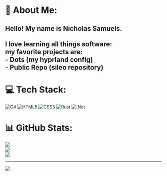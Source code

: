 # 💫 About Me:
## Hello! My name is Nicholas Samuels.<br><br>I love learning all things software:<br>my favorite projects are:<br>- Dots (my hyprland config)<br>- Public Repo (sileo repository)


# 💻 Tech Stack:
![C#](https://img.shields.io/badge/c%23-%23239120.svg?style=for-the-badge&logo=c-sharp&logoColor=white) ![HTML5](https://img.shields.io/badge/html5-%23E34F26.svg?style=for-the-badge&logo=html5&logoColor=white) ![CSS3](https://img.shields.io/badge/css3-%231572B6.svg?style=for-the-badge&logo=css3&logoColor=white) ![Rust](https://img.shields.io/badge/rust-%23000000.svg?style=for-the-badge&logo=rust&logoColor=white) ![.Net](https://img.shields.io/badge/.NET-5C2D91?style=for-the-badge&logo=.net&logoColor=white)
# 📊 GitHub Stats:
![](https://github-readme-stats.vercel.app/api?username=phant80m&theme=material-palenight&hide_border=true&include_all_commits=true&count_private=false)<br/>
![](https://github-readme-streak-stats.herokuapp.com/?user=phant80m&theme=material-palenight&hide_border=true)<br/>
![](https://github-readme-stats.vercel.app/api/top-langs/?username=phant80m&theme=material-palenight&hide_border=true&include_all_commits=true&count_private=false&layout=compact)

---
[![](https://visitcount.itsvg.in/api?id=phant80m&icon=0&color=0)](https://visitcount.itsvg.in)
